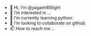 - 👋 Hi, I’m @yagami69light
- 👀 I’m interested in ...
- 🌱 I’m currently learning python.
- 💞️ I’m looking to collaborate on github.
- 📫 How to reach me ...

<!---
yagami69light/yagami69light is a ✨ special ✨ repository because its `README.md` (this file) appears on your GitHub profile.
You can click the Preview link to take a look at your changes.
--->

